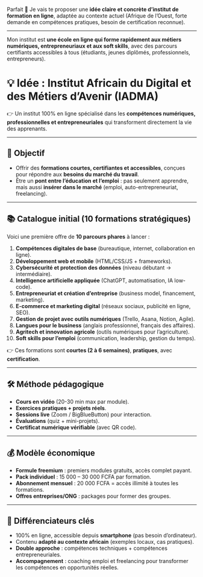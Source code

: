 Parfait 🙌 Je vais te proposer une **idée claire et concrète d’institut de formation en ligne**, adaptée au contexte actuel (Afrique de l’Ouest, forte demande en compétences pratiques, besoin de certification reconnue).

---
Mon institut est **une école en ligne qui forme rapidement aux métiers numériques, entrepreneuriaux et aux soft skills**, avec des parcours certifiants accessibles à tous (étudiants, jeunes diplômés, professionnels, entrepreneurs).

# 💡 Idée : **Institut Africain du Digital et des Métiers d’Avenir (IADMA)**

👉 Un institut 100% en ligne spécialisé dans les **compétences numériques, professionnelles et entrepreneuriales** qui transforment directement la vie des apprenants.

---

## 🎯 Objectif

* Offrir des **formations courtes, certifiantes et accessibles**, conçues pour répondre aux **besoins du marché du travail**.
* Être un **pont entre l’éducation et l’emploi** : pas seulement apprendre, mais aussi **insérer dans le marché** (emploi, auto-entrepreneuriat, freelancing).

---

## 📚 Catalogue initial (10 formations stratégiques)

Voici une première offre de **10 parcours phares** à lancer :

1. **Compétences digitales de base** (bureautique, internet, collaboration en ligne).
2. **Développement web et mobile** (HTML/CSS/JS + frameworks).
3. **Cybersécurité et protection des données** (niveau débutant → intermédiaire).
4. **Intelligence artificielle appliquée** (ChatGPT, automatisation, IA low-code).
5. **Entrepreneuriat et création d’entreprise** (business model, financement, marketing).
6. **E-commerce et marketing digital** (réseaux sociaux, publicité en ligne, SEO).
7. **Gestion de projet avec outils numériques** (Trello, Asana, Notion, Agile).
8. **Langues pour le business** (anglais professionnel, français des affaires).
9. **Agritech et innovation agricole** (outils numériques pour l’agriculture).
10. **Soft skills pour l’emploi** (communication, leadership, gestion du temps).

👉 Ces formations sont **courtes (2 à 6 semaines)**, **pratiques**, avec **certification**.

---

## 🛠️ Méthode pédagogique

* **Cours en vidéo** (20-30 min max par module).
* **Exercices pratiques + projets réels**.
* **Sessions live** (Zoom / BigBlueButton) pour interaction.
* **Évaluations** (quiz + mini-projets).
* **Certificat numérique vérifiable** (avec QR code).

---

## 💰 Modèle économique

* **Formule freemium** : premiers modules gratuits, accès complet payant.
* **Pack individuel** : 15 000 – 30 000 FCFA par formation.
* **Abonnement mensuel** : 20 000 FCFA = accès illimité à toutes les formations.
* **Offres entreprises/ONG** : packages pour former des groupes.

---

## 🚀 Différenciateurs clés

* 100% en ligne, accessible depuis **smartphone** (pas besoin d’ordinateur).
* Contenu **adapté au contexte africain** (exemples locaux, cas pratiques).
* **Double approche** : compétences techniques + compétences entrepreneuriales.
* **Accompagnement** : coaching emploi et freelancing pour transformer les compétences en opportunités réelles.


